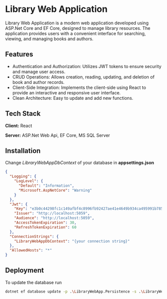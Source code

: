 # Library Web Application

Library Web Application is a modern web application developed using ASP.Net Core and EF Core, designed to manage library resources. The application provides users with a convenient interface for searching, viewing, and managing books and authors.

## Features

- Authentication and Authorization: Utilizes JWT tokens to ensure security and manage user access.
- CRUD Operations: Allows creation, reading, updating, and deletion of book and author records.
- Client-Side Integration: Implements the client-side using React to provide an interactive and responsive user interface.
- Clean Architecture: Easy to update and add new functions.

## Tech Stack

**Client:** React

**Server:** ASP.Net Web Api, EF Core, MS SQL Server

## Installation

Change *LibraryWebAppDbContext* of your database in **appsettings.json**

```json
{
  "Logging": {
    "LogLevel": {
      "Default": "Information",
      "Microsoft.AspNetCore": "Warning"
    }
  },
  "Jwt": {
    "Key": "e3b0c44298fc1c149afbf4c8996fb92427ae41e4649b934ca495991b7852b855",
    "Issuer": "http://localhost:5059",
    "Audience": "http://localhost:5059",
    "AccessTokenExpiration": 30,
    "RefreshTokenExpiration": 60
  },
  "ConnectionStrings": {
    "LibraryWebAppDbContext": "{your connection string}"
  },
  "AllowedHosts": "*"
}
```

## Deployment

To update the database run

```bash
dotnet ef database update -p .\LibraryWebApp.Persistence -s .\LibraryWebApp.API
```
